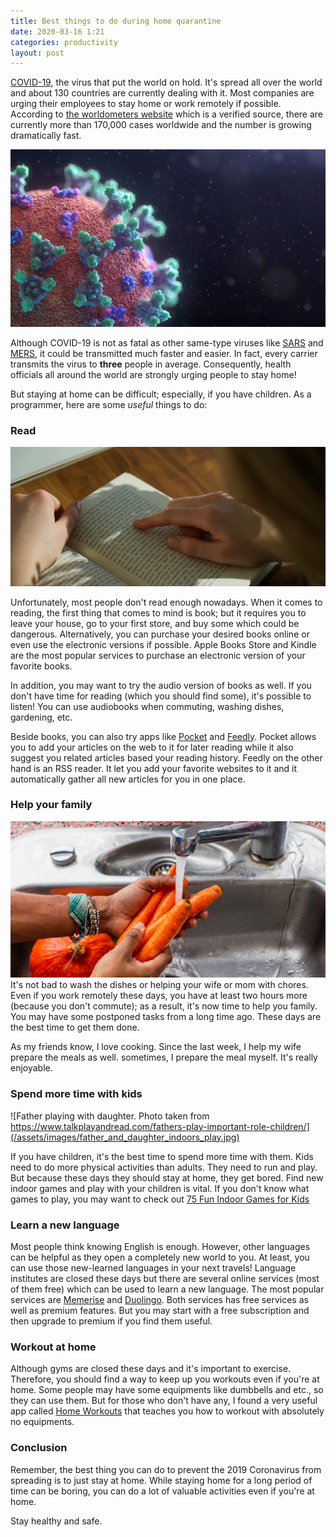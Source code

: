 ```yaml
---
title: Best things to do during home quarantine
date: 2020-03-16 1:21
categories: productivity
layout: post
---
```


[COVID-19](https://en.wikipedia.org/wiki/Coronavirus_disease_2019), the virus that put the world on hold. It's spread all over the world and about 130 countries are currently dealing with it. Most companies are urging their employees to stay home or work remotely if possible. According to [the worldometers website](https://www.worldometers.info/coronavirus/#countries) which is a verified source, there are currently more than 170,000 cases worldwide and the number is growing dramatically fast.

![Photo by Fusion Medical Animation on Unsplash](/assets/images/corona_virus_microscope.jpg)

Although COVID-19 is not as fatal as other same-type viruses like [SARS](https://en.wikipedia.org/wiki/Severe_acute_respiratory_syndrome-related_coronavirus) and [MERS](https://en.wikipedia.org/wiki/Middle_East_respiratory_syndrome), it could be transmitted much faster and easier. In fact, every carrier transmits the virus to **three** people in average. Consequently, health officials all around the world are strongly urging people to stay home!

But staying at home can be difficult; especially, if you have children. As a programmer, here are some _useful_ things to do:

### Read

![Photo by Thought Catalog on Unsplash](/assets/images/reading_at_home.jpg)

Unfortunately, most people don't read enough nowadays. When it comes to reading, the first thing that comes to mind is book; but it requires you to leave your house, go to your first store, and buy some which could be dangerous. Alternatively, you can purchase your desired books online or even use the electronic versions if possible. Apple Books Store and Kindle are the most popular services to purchase an electronic version of your favorite books.

In addition, you may want to try the audio version of books as well. If you don't have time for reading (which you should find some), it's possible to listen! You can use audiobooks when commuting, washing dishes, gardening, etc.

Beside books, you can also try apps like [Pocket](https://getpocket.com/) and [Feedly](https://feedly.com). Pocket allows you to add your articles on the web to it for later reading while it also suggest you related articles based your reading history. Feedly on the other hand is an RSS reader. It let you add your favorite websites to it and it automatically gather all new articles for you in one place.

### Help your family

![Photo by Louis Hansel @shotsoflouis on Unsplash](/assets/images/help_family_washing_fruits.jpg)
It's not bad to wash the dishes or helping your wife or mom with chores. Even if you work remotely these days, you have at least two hours more (because you don't commute); as a result, it's now time to help you family. You may have some postponed tasks from a long time ago. These days are the best time to get them done.

As my friends know, I love cooking. Since the last week, I help my wife prepare the meals as well. sometimes, I prepare the meal myself. It's really enjoyable.

### Spend more time with kids

![Father playing with daughter. Photo taken from https://www.talkplayandread.com/fathers-play-important-role-children/](/assets/images/father_and_daughter_indoors_play.jpg)

If you have children, it's the best time to spend more time with them. Kids need to do more physical activities than adults. They need to run and play. But because these days they should stay at home, they get bored. Find new indoor games and play with your children is vital. If you don't know what games to play, you may want to check out [75 Fun Indoor Games for Kids](https://www.familyfuntwincities.com/indoor-games-for-kids/)

### Learn a new language

Most people think knowing English is enough. However, other languages can be helpful as they open a completely new world to you. At least, you can use those new-learned languages in your next travels! Language institutes are closed these days but there are several online services (most of them free) which can be used to learn a new language. The most popular services are [Memerise](https://memrise.com/) and [Duolingo](https://www.duolingo.com/). Both services has free services as well as premium features. But you may start with a free subscription and then upgrade to premium if you find them useful.

### Workout at home

Although gyms are closed these days and it's important to exercise. Therefore, you should find a way to keep up you workouts even if you're at home. Some people may have some equipments like dumbbells and etc., so they can use them. But for those who don't have any, I found a very useful app called [Home Workouts](https://apps.apple.com/us/app/home-workout-no-equipments/id1313192037) that teaches you how to workout with absolutely no equipments.

### Conclusion

Remember, the best thing you can do to prevent the 2019 Coronavirus from spreading is to just stay at home. While staying home for a long period of time can be boring, you can do a lot of valuable activities even if you're at home.

Stay healthy and safe.
